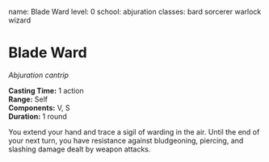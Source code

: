 name: Blade Ward
level: 0
school: abjuration
classes: bard
         sorcerer
         warlock
         wizard

# Blade Ward 
_Abjuration cantrip_ 

**Casting Time:** 1 action   
**Range:** Self   
**Components:** V, S   
**Duration:** 1 round   

You extend your hand and trace a sigil of warding in the air. Until the end of your next turn, you have resistance against bludgeoning, piercing, and slashing damage dealt by weapon attacks.
